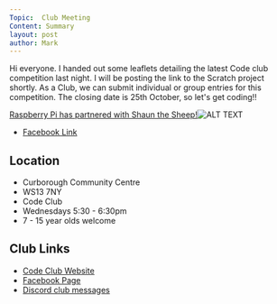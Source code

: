 ```yaml
---
Topic:  Club Meeting
Content: Summary
layout: post
author: Mark
---
```

Hi everyone. I handed out some leaflets detailing the latest Code club competition last night. I will be posting the link to the Scratch project shortly. As a Club, we can submit individual or group entries for this competition. The closing date is 25th October, so let's get coding!!

[Raspberry Pi has partnered with Shaun the Sheep!](https://l.facebook.com/l.php?u=https%3A%2F%2Fwww.youtube.com%2Fwatch%3Fv%3D_37qYLg_0D0%26feature%3Dplayer_embedded&h=AT2WVViGQHspmo6ukUQeHNe9Iff-EzFNQYcuDQQ6nJA7OlvkCZerqiOv-rCIemsuJNqdv-dEK805gNGO1zBTrstHlLhFYanaKXdnfWZtjtZbAJgrUhP5FfL6yu1SPIun&s=1)![ALT TEXT](https://external.fbhx6-1.fna.fbcdn.net/emg1/v/t13/641028227984869375?url=https%3A%2F%2Fi.ytimg.com%2Fvi%2F_37qYLg_0D0%2Fmaxresdefault.jpg&fb_obo=1&utld=ytimg.com&stp=c0.5000x0.5000f_dst-emg0_p720x720_q75&ccb=13-1&oh=06_AbHFpY7m_qMH6k6gf6S62oL0gX6gvAF1w1w3DmYv23d4hQ&oe=65283534&_nc_sid=e609ca)

* [Facebook Link](https://www.facebook.com/1481985248595237/posts/2273255982801489/)

## Location

* Curborough Community Centre
* WS13 7NY
* Code Club
* Wednesdays 5:30 - 6:30pm
* 7 - 15 year olds welcome

## Club Links

* [Code Club Website](https://lichfield-code-club.github.io/)
* [Facebook Page](https://www.facebook.com/LichfieldCoders)
* [Discord club messages](https://discord.gg/szz6xGK)
